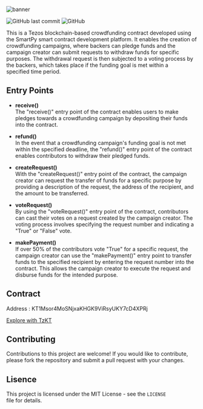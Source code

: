 ![banner](https://user-images.githubusercontent.com/85495019/220703960-bb7221c2-abd8-4e68-8c97-9177d1427197.png)

![GitHub last commit](https://img.shields.io/github/last-commit/vinayakj592/CrowdFunding) ![GitHub](https://img.shields.io/github/license/vinayakj592/crowdFunding)

This is a Tezos blockchain-based crowdfunding contract developed using the SmartPy smart contract development platform. It enables the creation of crowdfunding campaigns, where backers can pledge funds and the campaign creator can submit requests to withdraw funds for specific purposes. The withdrawal request is then subjected to a voting process by the backers, which takes place if the funding goal is met within a specified time period.

## Entry Points

 - **receive()**\
 The "receive()" entry point of the contract enables users to make pledges towards a crowdfunding campaign by depositing their funds into the contract.
 
 - **refund()**\
In the event that a crowdfunding campaign's funding goal is not met within the specified deadline, the "refund()" entry point of the contract enables contributors to    withdraw their pledged funds.

- **createRequest()**\
With the "createRequest()" entry point of the contract, the campaign creator can request the transfer of funds for a specific purpose by providing a description of the request, the address of the recipient, and the amount to be transferred.

- **voteRequest()**\
By using the "voteRequest()" entry point of the contract, contributors can cast their votes on a request created by the campaign creator. The voting process involves specifying the request number and indicating a "True" or "False" vote.

- **makePayment()**\
If over 50% of the contributors vote "True" for a specific request, the campaign creator can use the "makePayment()" entry point to transfer funds to the specified recipient by entering the request number into the contract. This allows the campaign creator to execute the request and disburse funds for the intended purpose.

## Contract

Address : KT1Msor4MoSNjxaKHGK9ViRsyUKY7cD4XPRj

[Explore with TzKT](https://ghostnet.tzkt.io/KT1Msor4MoSNjxaKHGK9ViRsyUKY7cD4XPRj/operations/)

## Contributing

Contributions to this project are welcome! If you would like to contribute, please fork the repository and submit a pull request with your changes.

## Lisence

This project is licensed under the MIT License - see the `LICENSE` file for details.
